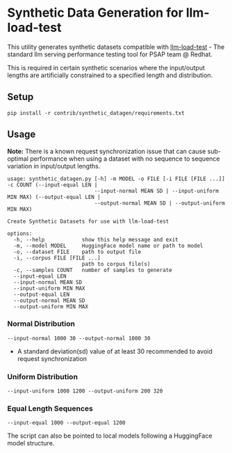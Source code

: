 # Synthetic Data Generation for llm-load-test

This utility generates synthetic datasets compatible with [llm-load-test](https://github.com/openshift-psap/llm-load-test) - The standard llm serving performance testing tool for PSAP team @ Redhat.

This is required in certain synthetic scenarios where the input/output lengths are artificially constrained to a specified length and distribution.

## Setup

```
pip install -r contrib/synthetic_datagen/requirements.txt
```

## Usage

**Note:** There is a known request synchronization issue that can cause sub-optimal performance when using a dataset with no sequence to sequence variation in input/output lengths.

```
usage: synthetic_datagen.py [-h] -m MODEL -o FILE [-i FILE [FILE ...]] -c COUNT (--input-equal LEN |
                            --input-normal MEAN SD | --input-uniform MIN MAX) (--output-equal LEN |
                            --output-normal MEAN SD | --output-uniform MIN MAX)

Create Synthetic Datasets for use with llm-load-test

options:
  -h, --help            show this help message and exit
  -m, --model MODEL     HuggingFace model name or path to model
  -o, --dataset FILE    path to output file
  -i, --corpus FILE [FILE ...]
                        path to corpus file(s)
  -c, --samples COUNT   number of samples to generate
  --input-equal LEN
  --input-normal MEAN SD
  --input-uniform MIN MAX
  --output-equal LEN
  --output-normal MEAN SD
  --output-uniform MIN MAX
```

### Normal Distribution

```
--input-normal 1000 30 --output-normal 1000 30
```

- A standard deviation(sd) value of at least 30 recommended to avoid request synchronization

### Uniform Distribution

```
--input-uniform 1000 1200 --output-uniform 200 320
```

### Equal Length Sequences

```
--input-equal 1000 --output-equal 1200
```

The script can also be pointed to local models following a HuggingFace model structure. 
